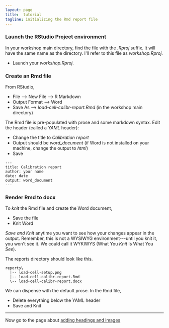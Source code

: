```yaml
---
layout: page
title:  tutorial
tagline: initializing the Rmd report file
---
```


### Launch the RStudio Project environment 

In your workshop main directory, find the file with the *.Rproj* suffix. It will have the same name as the directory. I'll refer to this file as  *workshop.Rproj*. 

- Launch your *workshop.Rproj*.  

### Create an Rmd file 

From RStudio,  

- File --> New File --> R Markdown 
- Output Format --> Word 
- Save As --> _load-cell-calibr-report.Rmd_ (in the workshop main directory)

The Rmd file is pre-populated with prose and some markdown syntax. Edit the header (called a *YAML* header): 

- Change the title to _Calibration report_
- Output should be *word_document* (if Word is not installed on your machine, change the output to _html_) 
- Save

```
---
title: Calibration report
author: your name
date: date
output: word_document
---
```

### Render Rmd to docx 

To *knit* the Rmd file and create the Word document, 

- Save the file 
- Knit Word

*Save and Knit* anytime you want to see how your changes appear in the output. Remember, this is not a WYSIWYG environment---until you knit it, you won't see it. We could call it WYKIWYS (What You *Knit* Is What You *See*). 

The reports directory should look like this. 

```
reports\
  |-- load-cell-setup.png
  |-- load-cell-calibr-report.Rmd 
  \-- load-cell-calibr-report.docx
```

We can dispense with the default prose. In the Rmd file, 

- Delete everything below the YAML header 
- Save and Knit 





--- 
Now go to the page about [adding headings and images](05-headings-and-images.html) 
